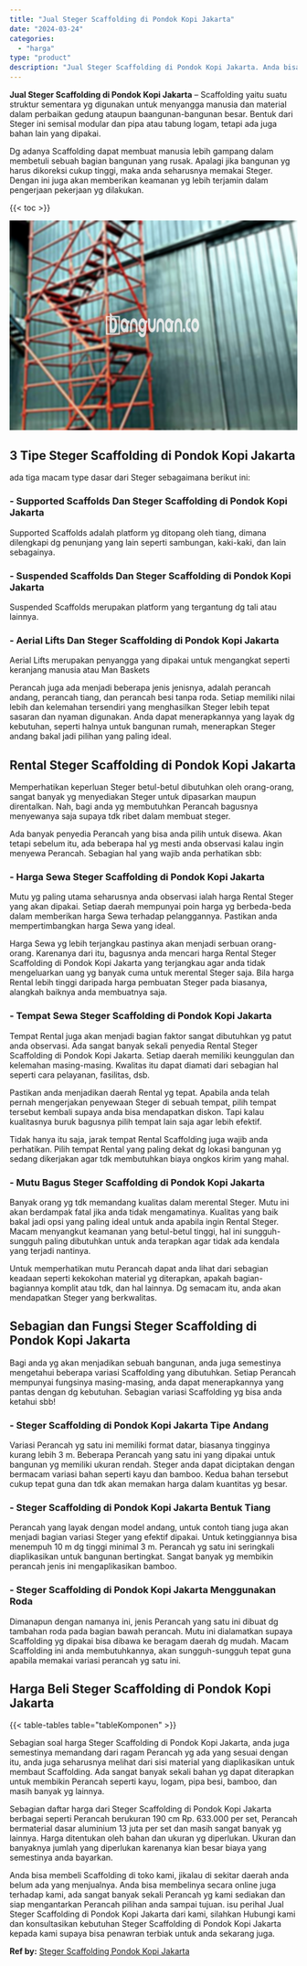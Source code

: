 ```yaml
---
title: "Jual Steger Scaffolding di Pondok Kopi Jakarta"
date: "2024-03-24"
categories: 
  - "harga"
type: "product"
description: "Jual Steger Scaffolding di Pondok Kopi Jakarta. Anda bisa membeli Scaffolding di toko kami, jikalau di sekitar daerah anda belum ada yang menjualnya. Anda bi..."
---
```


**Jual Steger Scaffolding di Pondok Kopi Jakarta** – Scaffolding yaitu suatu struktur sementara yg digunakan untuk menyangga manusia dan material dalam perbaikan gedung ataupun baangunan-bangunan besar. Bentuk dari Steger ini semisal modular dan pipa atau tabung logam, tetapi ada juga bahan lain yang dipakai.

Dg adanya Scaffolding dapat membuat manusia lebih gampang dalam membetuli sebuah bagian bangunan yang rusak. Apalagi jika bangunan yg harus dikoreksi cukup tinggi, maka anda seharusnya memakai Steger. Dengan ini juga akan memberikan keamanan yg lebih terjamin dalam pengerjaan pekerjaan yg dilakukan.

{{< toc >}}

![Jual Steger Scaffolding di Pondok Kopi Jakarta](/images/sewa-scaffolding-steger-18.png)

## 3 Tipe Steger Scaffolding di Pondok Kopi Jakarta

ada tiga macam type dasar dari Steger sebagaimana berikut ini:

### \- Supported Scaffolds Dan Steger Scaffolding di Pondok Kopi Jakarta

Supported Scaffolds adalah platform yg ditopang oleh tiang, dimana dilengkapi dg penunjang yang lain seperti sambungan, kaki-kaki, dan lain sebagainya.

### \- Suspended Scaffolds Dan Steger Scaffolding di Pondok Kopi Jakarta

Suspended Scaffolds merupakan platform yang tergantung dg tali atau lainnya.

### \- Aerial Lifts Dan Steger Scaffolding di Pondok Kopi Jakarta

Aerial Lifts merupakan penyangga yang dipakai untuk mengangkat seperti keranjang manusia atau Man Baskets

Perancah juga ada menjadi beberapa jenis jenisnya, adalah perancah andang, perancah tiang, dan perancah besi tanpa roda. Setiap memiliki nilai lebih dan kelemahan tersendiri yang menghasilkan Steger lebih tepat sasaran dan nyaman digunakan. Anda dapat menerapkannya yang layak dg kebutuhan, seperti halnya untuk bangunan rumah, menerapkan Steger andang bakal jadi pilihan yang paling ideal.

## Rental Steger Scaffolding di Pondok Kopi Jakarta

Memperhatikan keperluan Steger betul-betul dibutuhkan oleh orang-orang, sangat banyak yg menyediakan Steger untuk dipasarkan maupun direntalkan. Nah, bagi anda yg membutuhkan Perancah bagusnya menyewanya saja supaya tdk ribet dalam membuat steger.

Ada banyak penyedia Perancah yang bisa anda pilih untuk disewa. Akan tetapi sebelum itu, ada beberapa hal yg mesti anda observasi kalau ingin menyewa Perancah. Sebagian hal yang wajib anda perhatikan sbb:

### \- Harga Sewa Steger Scaffolding di Pondok Kopi Jakarta

Mutu yg paling utama seharusnya anda observasi ialah harga Rental Steger yang akan dipakai. Setiap daerah mempunyai poin harga yg berbeda-beda dalam memberikan harga Sewa terhadap pelanggannya. Pastikan anda mempertimbangkan harga Sewa yang ideal.

Harga Sewa yg lebih terjangkau pastinya akan menjadi serbuan orang-orang. Karenanya dari itu, bagusnya anda mencari harga Rental Steger Scaffolding di Pondok Kopi Jakarta yang terjangkau agar anda tidak mengeluarkan uang yg banyak cuma untuk merental Steger saja. Bila harga Rental lebih tinggi daripada harga pembuatan Steger pada biasanya, alangkah baiknya anda membuatnya saja.

### \- Tempat Sewa Steger Scaffolding di Pondok Kopi Jakarta

Tempat Rental juga akan menjadi bagian faktor sangat dibutuhkan yg patut anda observasi. Ada sangat banyak sekali penyedia Rental Steger Scaffolding di Pondok Kopi Jakarta. Setiap daerah memiliki keunggulan dan kelemahan masing-masing. Kwalitas itu dapat diamati dari sebagian hal seperti cara pelayanan, fasilitas, dsb.

Pastikan anda menjadikan daerah Rental yg tepat. Apabila anda telah pernah mengerjakan penyewaan Steger di sebuah tempat, pilih tempat tersebut kembali supaya anda bisa mendapatkan diskon. Tapi kalau kualitasnya buruk bagusnya pilih tempat lain saja agar lebih efektif.

Tidak hanya itu saja, jarak tempat Rental Scaffolding juga wajib anda perhatikan. Pilih tempat Rental yang paling dekat dg lokasi bangunan yg sedang dikerjakan agar tdk membutuhkan biaya ongkos kirim yang mahal.

### \- Mutu Bagus Steger Scaffolding di Pondok Kopi Jakarta

Banyak orang yg tdk memandang kualitas dalam merental Steger. Mutu ini akan berdampak fatal jika anda tidak mengamatinya. Kualitas yang baik bakal jadi opsi yang paling ideal untuk anda apabila ingin Rental Steger. Macam menyangkut keamanan yang betul-betul tinggi, hal ini sungguh-sungguh paling dibutuhkan untuk anda terapkan agar tidak ada kendala yang terjadi nantinya.

Untuk memperhatikan mutu Perancah dapat anda lihat dari sebagian keadaan seperti kekokohan material yg diterapkan, apakah bagian-bagiannya komplit atau tdk, dan hal lainnya. Dg semacam itu, anda akan mendapatkan Steger yang berkwalitas.

## Sebagian dan Fungsi Steger Scaffolding di Pondok Kopi Jakarta

Bagi anda yg akan menjadikan sebuah bangunan, anda juga semestinya mengetahui beberapa variasi Scaffolding yang dibutuhkan. Setiap Perancah mempunyai fungsinya masing-masing, anda dapat menerapkannya yang pantas dengan dg kebutuhan. Sebagian variasi Scaffolding yg bisa anda ketahui sbb!

### \- Steger Scaffolding di Pondok Kopi Jakarta Tipe Andang

Variasi Perancah yg satu ini memiliki format datar, biasanya tingginya kurang lebih 3 m. Beberapa Perancah yang satu ini yang dipakai untuk bangunan yg memiliki ukuran rendah. Steger anda dapat diciptakan dengan bermacam variasi bahan seperti kayu dan bamboo. Kedua bahan tersebut cukup tepat guna dan tdk akan memakan harga dalam kuantitas yg besar.

### \- Steger Scaffolding di Pondok Kopi Jakarta Bentuk Tiang

Perancah yang layak dengan model andang, untuk contoh tiang juga akan menjadi bagian variasi Steger yang efektif dipakai. Untuk ketinggiannya bisa menempuh 10 m dg tinggi minimal 3 m. Perancah yg satu ini seringkali diaplikasikan untuk bangunan bertingkat. Sangat banyak yg membikin perancah jenis ini mengaplikasikan bamboo.

### \- Steger Scaffolding di Pondok Kopi Jakarta Menggunakan Roda

Dimanapun dengan namanya ini, jenis Perancah yang satu ini dibuat dg tambahan roda pada bagian bawah perancah. Mutu ini dialamatkan supaya Scaffolding yg dipakai bisa dibawa ke beragam daerah dg mudah. Macam Scaffolding ini anda membutuhkannya, akan sungguh-sungguh tepat guna apabila memakai variasi perancah yg satu ini.

## Harga Beli Steger Scaffolding di Pondok Kopi Jakarta

{{< table-tables table="tableKomponen" >}}

Sebagian soal harga Steger Scaffolding di Pondok Kopi Jakarta, anda juga semestinya memandang dari ragam Perancah yg ada yang sesuai dengan itu, anda juga seharusnya melihat dari sisi material yang diaplikasikan untuk membaut Scaffolding. Ada sangat banyak sekali bahan yg dapat diterapkan untuk membikin Perancah seperti kayu, logam, pipa besi, bamboo, dan masih banyak yg lainnya.

Sebagian daftar harga dari Steger Scaffolding di Pondok Kopi Jakarta berbagai seperti Perancah berukuran 190 cm Rp. 633.000 per set, Perancah bermaterial dasar aluminium 13 juta per set dan masih sangat banyak yg lainnya. Harga ditentukan oleh bahan dan ukuran yg diperlukan. Ukuran dan banyaknya jumlah yang diperlukan karenanya kian besar biaya yang semestinya anda bayarkan.

Anda bisa membeli Scaffolding di toko kami, jikalau di sekitar daerah anda belum ada yang menjualnya. Anda bisa membelinya secara online juga terhadap kami, ada sangat banyak sekali Perancah yg kami sediakan dan siap mengantarkan Perancah pilihan anda sampai tujuan. isu perihal Jual Steger Scaffolding di Pondok Kopi Jakarta dari kami, silahkan Hubungi kami dan konsultasikan kebutuhan Steger Scaffolding di Pondok Kopi Jakarta kepada kami supaya bisa penawran terbiak untuk anda sekarang juga.

**Ref by:** [Steger Scaffolding Pondok Kopi Jakarta](https://id.wikipedia.org/wiki/Steger)
